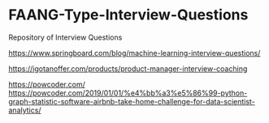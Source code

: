 # FAANG-Type-Interview-Questions
Repository of Interview Questions


https://www.springboard.com/blog/machine-learning-interview-questions/





https://igotanoffer.com/products/product-manager-interview-coaching




https://powcoder.com/
https://powcoder.com/2019/01/01/%e4%bb%a3%e5%86%99-python-graph-statistic-software-airbnb-take-home-challenge-for-data-scientist-analytics/
